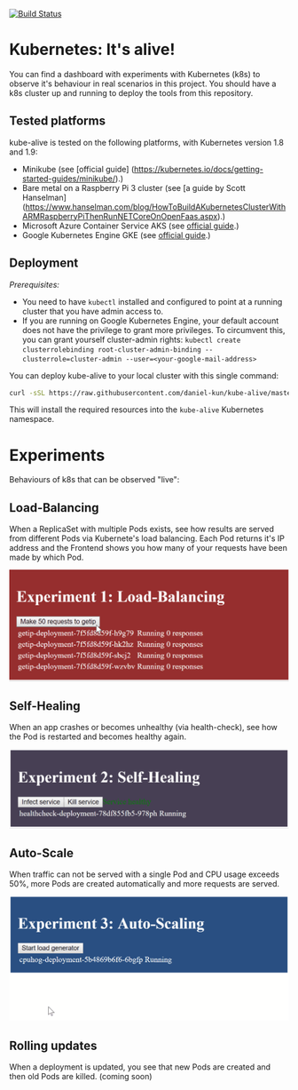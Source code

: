 [![Build Status](https://travis-ci.org/daniel-kun/kube-alive.svg?branch=master)](https://travis-ci.org/daniel-kun/kube-alive)

# Kubernetes: It's alive!

You can find a dashboard with experiments with Kubernetes (k8s) to observe it's behaviour in real scenarios in this project.
You should have a k8s cluster up and running to deploy the tools from this repository.

## Tested platforms

kube-alive is tested on the following platforms, with Kubernetes version 1.8 and 1.9:

- Minikube (see [official guide] (https://kubernetes.io/docs/getting-started-guides/minikube/).)
- Bare metal on a Raspberry Pi 3 cluster (see [a guide by Scott Hanselman] (https://www.hanselman.com/blog/HowToBuildAKubernetesClusterWithARMRaspberryPiThenRunNETCoreOnOpenFaas.aspx).)
- Microsoft Azure Container Service AKS (see [official guide](https://docs.microsoft.com/en-us/azure/aks/intro-kubernetes#using-azure-container-service-aks).)
- Google Kubernetes Engine GKE (see [official guide](https://cloud.google.com/kubernetes-engine/docs/quickstart).)

## Deployment

*Prerequisites:*
* You need to have `kubectl` installed and configured to point at a running cluster that you have admin access to.
* If you are running on Google Kubernetes Engine, your default account does not have the privilege to grant more privileges. To circumvent this, you can grant yourself cluster-admin rights: `kubectl create clusterrolebinding root-cluster-admin-binding --clusterrole=cluster-admin --user=<your-google-mail-address>`

You can deploy kube-alive to your local cluster with this single command:

```bash
curl -sSL https://raw.githubusercontent.com/daniel-kun/kube-alive/master/deploy.sh | bash
```

This will install the required resources into the `kube-alive` Kubernetes namespace.

# Experiments

Behaviours of k8s that can be observed "live":

## Load-Balancing
When a ReplicaSet with multiple Pods exists, see how results are served from different Pods via Kubernete's load balancing. Each Pod returns it's IP address and the Frontend shows you how many of your requests have been made by which Pod.

![Experiment 1 Demo](docs/demo-experiment-1.gif)

## Self-Healing
When an app crashes or becomes unhealthy (via health-check), see how the Pod is restarted and becomes healthy again.

![Experiment 2 Demo](docs/demo-experiment-2.gif)

## Auto-Scale
When traffic can not be served with a single Pod and CPU usage exceeds 50%, more Pods are created automatically and more requests are served.

![Experiment 3 Demo](docs/demo-experiment-3.gif)

## Rolling updates
When a deployment is updated, you see that new Pods are created and then old Pods are killed. (coming soon)

